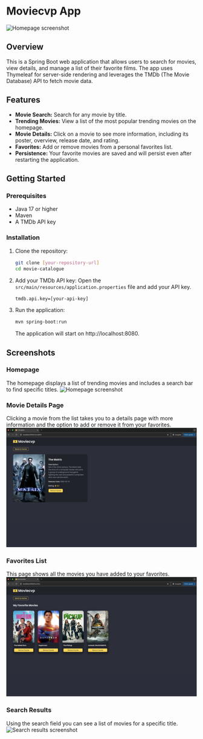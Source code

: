 # Moviecvp App
![Homepage screenshot](/screenshots/movies-list.png)
## Overview
This is a Spring Boot web application that allows users to search for movies, view details, and manage a list of their favorite films. The app uses Thymeleaf for server-side rendering and leverages the TMDb (The Movie Database) API to fetch movie data.

## Features
- **Movie Search:** Search for any movie by title.
- **Trending Movies:** View a list of the most popular trending movies on the homepage.
- **Movie Details:** Click on a movie to see more information, including its poster, overview, release date, and rating.
- **Favorites:** Add or remove movies from a personal favorites list.
- **Persistence:** Your favorite movies are saved and will persist even after restarting the application.

## Getting Started
### Prerequisites
- Java 17 or higher
- Maven
- A TMDb API key

### Installation
1. Clone the repository:
    ```Bash
    git clone [your-repository-url]
    cd movie-catalogue
    ```
2. Add your TMDb API key:
    Open the ``src/main/resources/application.properties`` file and add your API key.
    ```Properties
    tmdb.api.key=[your-api-key]
    ```
3. Run the application:
    ```Bash
    mvn spring-boot:run
    ```
    The application will start on http://localhost:8080.

## Screenshots
### Homepage
The homepage displays a list of trending movies and includes a search bar to find specific titles.
![Homepage screenshot](/screenshots/movies-list.png)
### Movie Details Page
Clicking a movie from the list takes you to a details page with more information and the option to add or remove it from your favorites.
![Detail page screenshot](/screenshots/movie-details.png)

### Favorites List
This page shows all the movies you have added to your favorites.
![Favorist list view screenshot](/screenshots/favorites.png)

### Search Results
Using the search field you can see a list of movies for a specific title.
![Search results screenshot](/screenshots/search.png)
